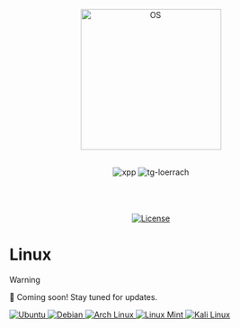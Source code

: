 <p align="center">
  <a href="https://skillicons.dev">
    <img src="https://skillicons.dev/icons?i=linux" alt="OS" width="250"/>
  </a>
</p>
<br>
<div align="center">
<img alt="xpp" src="https://img.shields.io/badge/Linux-F7DF1E">
<img alt="tg-loerrach" src="https://img.shields.io/badge/Peharge-red">
<br>
<br>

<img alt="" src="https://img.shields.io/badge/-Ubuntu-E95420?logo=Ubuntu&logoColor=white">
<img alt="" src="https://img.shields.io/badge/-Debian-A81D33?logo=Debian&logoColor=white">
<img alt="" src="https://img.shields.io/badge/-Arch Linux-1793D1?logo=Arch-Linux&logoColor=white">
<img alt="" src="https://img.shields.io/badge/-Linux Mint-87CF3E?logo=Linux-Mint&logoColor=white">
<img alt="" src="https://img.shields.io/badge/-Kali Linux-557C94?logo=Kali-Linux&logoColor=white">
<br>
<br>

[![License](https://img.shields.io/badge/license-MIT-blue.svg)](https://opensource.org/licenses/MIT)
</div>

# Linux

> [!WARNING]  
> 🚀 Coming soon! Stay tuned for updates.

<p align="left">
  <a href="https://github.com/Peharge/Linux/tree/main/ubuntu">
    <img src="https://skillicons.dev/icons?i=ubuntu" alt="Ubuntu"/>
  </a>
  <a href="https://github.com/Peharge/Linux/tree/main/debian">
    <img src="https://skillicons.dev/icons?i=debian" alt="Debian"/>
  </a>
  <a href="https://github.com/Peharge/Linux/tree/main/arch">
    <img src="https://skillicons.dev/icons?i=arch" alt="Arch Linux"/>
  </a>
  <a href="https://github.com/Peharge/Linux/tree/main/mint">
    <img src="https://skillicons.dev/icons?i=mint" alt="Linux Mint"/>
  </a>
  <a href="https://github.com/Peharge/Linux/tree/main/kali">
    <img src="https://skillicons.dev/icons?i=kali" alt="Kali Linux"/>
  </a>
</p>